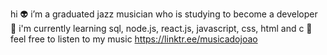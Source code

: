 hi 👽 i’m a graduated jazz musician
who is studying to become a developer
👾 i'm currently learning sql, node.js, react.js, javascript, css, html and c
🤖 feel free to listen to my music https://linktr.ee/musicadojoao

<!---
jrochafonso/jrochafonso is a ✨ special ✨ repository because its `README.md` (this file) appears on your GitHub profile.
You can click the Preview link to take a look at your changes.
--->
